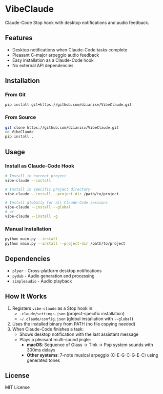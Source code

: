 # VibeClaude

Claude-Code Stop hook with desktop notifications and audio feedback.

## Features

- Desktop notifications when Claude-Code tasks complete
- Pleasant C-major arpeggio audio feedback
- Easy installation as a Claude-Code hook
- No external API dependencies

## Installation

### From Git

```bash
pip install git+https://github.com/dzianisv/VibeClaude.git
```

### From Source

```bash
git clone https://github.com/dzianisv/VibeClaude.git
cd VibeClaude
pip install .
```

## Usage

### Install as Claude-Code Hook

```bash
# Install in current project
vibe-claude --install

# Install in specific project directory
vibe-claude --install --project-dir /path/to/project

# Install globally for all Claude-Code sessions
vibe-claude --install --global
# or
vibe-claude --install -g
```

### Manual Installation

```bash
python main.py --install
python main.py --install --project-dir /path/to/project
```

## Dependencies

- `plyer` - Cross-platform desktop notifications
- `pydub` - Audio generation and processing
- `simpleaudio` - Audio playback

## How It Works

1. Registers `vibe-claude` as a Stop hook in:
   - `.claude/settings.json` (project-specific installation)
   - `~/.claude/config.json` (global installation with `--global`)
2. Uses the installed binary from PATH (no file copying needed)
3. When Claude-Code finishes a task:
   - Shows desktop notification with the last assistant message
   - Plays a pleasant multi-sound jingle:
     - **macOS**: Sequence of Glass → Tink → Pop system sounds with 300ms delays
     - **Other systems**: 7-note musical arpeggio (C-E-G-C-G-E-C) using generated tones

## License

MIT License